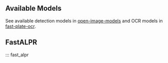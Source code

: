 ## Available Models

See available detection models in [open-image-models](https://ankandrew.github.io/open-image-models/0.1.0/reference/#open_image_models.detection.core.hub.PlateDetectorModel)
and OCR models in [fast-plate-ocr](https://ankandrew.github.io/fast-plate-ocr/latest/reference/#fast_plate_ocr.inference.onnx_inference.ONNXPlateRecognizer).

## FastALPR

::: fast_alpr
